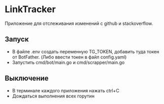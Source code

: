 # LinkTracker

Приложение для отслеживания изменений с github и stackoverflow.

## Запуск

- В файле .env создать переменную TG_TOKEN, добавить туда токен от BotFather. (Либо ввести токен в файл config.yaml)
- Запустить cmd/bot/main.go и cmd/scrapper/main.go

## Выключение

- В терминале каждого приложения нажать ctrl+C
- Дождаться выполнения всех горутин
